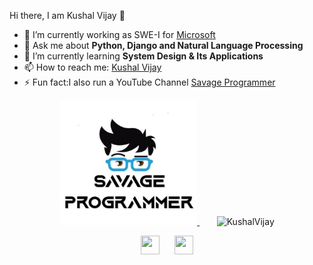 
<!--
**KushalVijay/KushalVijay** is a ✨ _special_ ✨ repository because its `README.md` (this file) appears on your GitHub profile.

Here are some ideas to get you started:

- 🔭 I’m currently working on ...
- 🌱 I’m currently learning ...
- 👯 I’m looking to collaborate on ...
- 🤔 I’m looking for help with ...
- 💬 Ask me about ...
- 📫 How to reach me: ...
- 😄 Pronouns: ...
- ⚡ Fun fact: ...
-->

<hi align="center">Hi there, I am Kushal Vijay 👋</h1>

- 🔭 I’m currently working as SWE-I for <a href="https://www.microsoft.com/en-in/" target="_blank">Microsoft</a>
- 💬 Ask me about <strong>Python, Django and Natural Language Processing </strong>
- 🌱 I’m currently learning <strong>System Design & Its Applications </strong>
- 📫 How to reach me: <a href="https://www.linkedin.com/in/kushalvijay/" target="_blank">Kushal Vijay</a>
- ⚡ Fun fact:I also run a YouTube Channel <a href="www.youtube.com/c/SavageProgrammer" target="_blank">Savage Programmer</a>

<p align="center">
  <a href="www.youtube.com/c/SavageProgrammer" target="_blank"><img src="https://github.com/KushalVijay/KushalVijay/blob/main/finallogo1.jpg" height="200" width="220"> </a>&nbsp;&nbsp;&nbsp;&nbsp;&nbsp;&nbsp;
  <img src="https://github-readme-stats.vercel.app/api?username=KushalVijay&show_icons=true" alt="KushalVijay">
</p>

<p align="center">
  <a href="https://www.linkedin.com/in/kushalvijay/" target="_blank"><img src="https://cdn.jsdelivr.net/npm/simple-icons@3.0.1/icons/linkedin.svg" height="30" width="30"></a>
&nbsp;&nbsp;&nbsp;&nbsp;
  <a href="https://twitter.com/KushalVijay_" target="_blank"><img src="https://cdn.jsdelivr.net/npm/simple-icons@3.0.1/icons/twitter.svg" height="30" width="30"></a>
</p>


